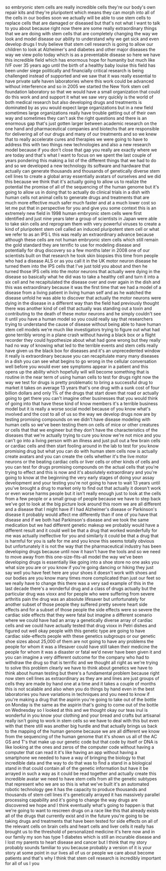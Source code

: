 
so embryonic stem cells are really
incredible cells they&#39;re our body&#39;s own
repair kits and they&#39;re pluripotent
which means they can morph into all of
the cells in our bodies soon we actually
will be able to use stem cells to
replace cells that are damaged or
diseased but that&#39;s not what I want to
talk to you about because right now
there are some really extraordinary
things that we are doing with stem cells
that are completely changing the way we
look and model disease our ability to
understand why we get sick and even
develop drugs I truly believe that stem
cell research is going to allow our
children to look at Alzheimer&#39;s and
diabetes and other major diseases the
way we view polio today which is as a
preventable disease so here we have this
incredible field which has enormous hope
for humanity but much like IVF over 35
years ago until the birth of a healthy
baby louise this field has been under
siege politically and financially
critical research is being challenged
instead of supported and we saw that it
was really essential to have private
safe haven laboratories where this work
could be advanced without interference
and so in 2005 we started the New York
stem cell foundation laboratory so that
we would have a small organization that
could do this work and and support it
what we saw very quickly is the world of
both medical research but also
developing drugs and treatments is
dominated by as you would expect large
organizations but in a new field
sometimes large organizations really
have trouble getting out of their own
way and sometimes they can&#39;t ask the
right questions and there is an enormous
gap that&#39;s just gotten larger between
academic research on the one hand
and pharmaceutical companies and
biotechs that are responsible for
delivering all of our drugs and many of
our treatments and so we knew that to
really accelerate cures and therapies we
were going to have to address this with
two things new technologies and also a
new research model because if you don&#39;t
close that gap you really are exactly
where we are today and that&#39;s what I
want to focus on we spent the last
couple of years pondering this making a
list of the different things that we had
to do and so we developed a new
technology its software and hardware
that actually can generate thousands and
thousands of genetically diverse stem
cell lines to create a global array
essentially avatars of ourselves and we
did this because we think that it&#39;s
actually going to allow us to realize
the potential the promise of all of the
sequencing of the human genome but it&#39;s
going to allow us in doing that to
actually do clinical trials in a dish
with human cells not animal cells to
generate drugs and treatments that are
much more effective much safer much
faster and at a much lower cost so let
me put that in perspective for you and
give you some context this is an
extremely new field in 1998 human
embryonic stem cells were first
identified and just nine years later a
group of scientists in Japan were able
to take skin cells and reprogram them
with very powerful viruses to create a
kind of pluripotent stem cell called an
induced pluripotent stem cell or what we
refer to as an IPS L this was really an
extraordinary advance because although
these cells are not human embryonic stem
cells which still remain the gold
standard they are terrific to use for
modeling disease and potentially for
drug discovery so a few months later in
2008 one of our scientists built on that
research he took skin biopsies this time
from people who had a disease ALS or as
you call it in the UK motor neuron
disease he turned them into the IPS
cells that I&#39;ve just told you about
and then he turned those IPS cells into
the motor neurons that actually were
dying in the disease so basically what
he did was to take a healthy cell and
turn it into a six cell and he
recapitulated the disease over and over
again in the dish and this was
extraordinary because it was the first
time that we had a model of a disease
from a living patient in living human
self and as he watched the disease
unfold he was able to discover that
actually the motor neurons were dying in
the disease in a different way than the
field had previously thought there was
another kind of cell that actually was
standing out a toxin and contributing to
the death of these motor neurons and he
simply couldn&#39;t see it until you have a
human model so you could really say that
researchers trying to understand the
cause of disease without being able to
have human stem cell models we&#39;re much
like investigators trying to figure out
what had gone terribly wrong in a plane
crash without having a black box or a
flight recorder they could hypothesize
about what had gone wrong but they
really had no way of knowing what led to
the terrible events and stem cells
really have given us the black box for
diseases and it&#39;s an unprecedented
window it really is extraordinary
because you can recapitulate many many
diseases in a dish you can see what
begins to go wrong in the cellular
conversation well before you would ever
see symptoms appear in a patient and
this opens up the ability which
hopefully will will become something
that is routine in the near term of
using human cells to test for drugs
right now the way we test for drugs is
pretty problematic to bring a successful
drug to market it takes on average 13
years that&#39;s one drug with a sunk cost
of four billion dollars and only 1% of
the drugs that start down that road or
actually going to get there you can&#39;t
imagine other businesses that you would
think of going into that have these kind
of know
members it&#39;s a terrible business model
but it is really a worse social model
because of you know what&#39;s involved and
the cost to all of us so the way we
develop drugs now are by testing
promising compounds on we didn&#39;t have
disease modeling with human cells so
we&#39;ve been testing them on cells of mice
or other creatures or cells that that we
engineer but they don&#39;t have the
characteristics of the diseases that
we&#39;re actually trying to cure you know
we&#39;re not mice and you can&#39;t go into a
living person with an illness and just
pull out a few brain cells or cardiac
cells and then start fooling around in
the lab to test for you know promising
drug but what you can do with human stem
cells now is actually create avatars and
you can create the cells whether it&#39;s
the live motor neurons or the beating
cardiac cells or liver cells or other
kinds of cells and you can test for
drugs promising compounds on the actual
cells that you&#39;re trying to effect and
this is now and it&#39;s absolutely
extraordinary and you&#39;re going to know
at the beginning the very early stages
of doing your assay development and your
testing you&#39;re not going to have to wait
13 years until you&#39;ve brought a drug to
market only to find out that actually it
doesn&#39;t work or even worse harms people
but it isn&#39;t really enough just to look
at the cells from a few people or a
small group of people because we have to
step back we&#39;ve got to look at the big
picture look around this room we are all
different and a disease that I might
have if I had Alzheimer&#39;s disease or
Parkinson&#39;s disease it probably would
affect me differently than if one of you
have that disease and if we both had
Parkinson&#39;s disease and we took the same
medication but we had different genetic
makeup we probably would have a
different result and it could well be
that a drug that worked wonderfully for
me was
actually ineffective for you and
similarly it could be that a drug that
is harmful for you is safe for me and
you know this seems totally obvious but
unfortunately it is not the way that the
pharmaceutical industry has been
developing drugs because until now it
hasn&#39;t have the tools and so we need to
move away from this one-size-fits-all
model the way we&#39;ve been developing
drugs is essentially like going into a
shoe store no one asks you what size you
are or you know if you&#39;re going dancing
or hiking they just say well you have
feet here are your shoes it doesn&#39;t work
with shoes and our bodies are you know
many times more complicated than just
our feet so we really have to change
this there was a very sad example of
this in the last decade there&#39;s a
wonderful drug and a class of drugs
actually but the particular drug was
vioxx and for people who were suffering
from severe arthritis pain the drug was
an absolute lifesaver but unfortunately
for another subset of those people they
suffered pretty severe heart side
effects and for a subset of those people
the side effects were so severe the
cardiac side effects that they were
fatal but imagine a different scenario
where we could have had an array a
genetically diverse array of cardiac
cells and we could have actually tested
that drug vioxx in Petri dishes and
figured out well okay people with this
genetic type are going to have cardiac
side-effects people with these genetics
subgroups or our genetic shoe sizes
about 25,000 of them are not going to
have any problems the people for whom it
was a lifesaver could have still taken
their medicine the people for whom it
was a disaster or fatal we&#39;d never have
been given it and you can imagine a very
different outcome for the company who
had to withdraw the drug
so that is terrific and we thought all
right as we&#39;re trying to solve this
problem clearly we have to think about
genetics we have to think about human
testing but there&#39;s a fundamental
problem because right now stem cell
lines as extraordinary as they are and
lines are just groups of cells they are
made by hand one at a time and it takes
a couple of months this is not scalable
and also when you do things by hand even
in the best laboratories you have
variations in techniques and you need to
know if you&#39;re making a drug that the
aspirin you&#39;re going to take out of the
bottle on Monday is the same as the
aspirin that&#39;s going to come out of the
bottle on Wednesday so I looked at this
and we thought okay our teas inul is
wonderful in you know your clothing and
your bread and crafts but artisanal
really isn&#39;t going to work in stem cells
so we have to deal with this but even
with that there still was another big
hurdle and that actually brings us back
to the mapping of the human genome
because we are all different we know
from the sequencing of the human genome
that it&#39;s shown us all of the AC GS and
T&#39;s that make up our genetic code but
that code by itself or DNA is like
looking at the ones and zeros of the
computer code without having a computer
that can read it it&#39;s like having an app
without having a smartphone we needed to
have a way of bringing the biology to
that incredible data and the way to do
that was to find a stand in a biological
stand in that could contain all of the
genetic information but have it be
arrayed in such a way as it could be
read together and actually create this
incredible avatar we need to have stem
cells from all the genetic subtypes that
represent who we are so this is what
we&#39;ve built it&#39;s an automated robotic
technology
gee it has the capacity to produce
thousands and thousands of stem cell
lines it&#39;s genetically arrayed it has
massively parallel processing capability
and it&#39;s going to change the way drugs
are discovered we hope and I think
eventually what&#39;s going to happen is
that we&#39;re going to want to rescreen
drugs on a race like this that already
exists all of the drugs that currently
exist and in the future you&#39;re going to
be taking drugs and treatments that have
been tested for side effects on all of
the relevant cells on brain cells and
heart cells and liver cells it really
has brought us to the threshold of
personalized medicine it&#39;s here now and
in our family my son has type 1 diabetes
which is still an incurable disease and
I lost my parents to heart disease and
cancer but I think that my story
probably sounds familiar to you because
probably a version of it is your story
at some point in our lives all of us or
people we care about become patients and
that&#39;s why I think that stem cell
research is incredibly important for all
of us
I
you
